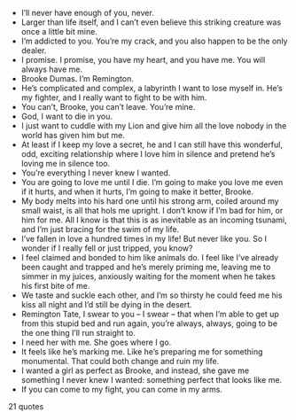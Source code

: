  - I’ll never have enough of you, never.
 - Larger than life itself, and I can’t even believe this striking creature was once a little bit mine.
 - I’m addicted to you. You’re my crack, and you also happen to be the only dealer.
 - I promise. I promise, you have my heart, and you have me. You will always have me.
 - Brooke Dumas. I’m Remington.
 - He’s complicated and complex, a labyrinth I want to lose myself in. He’s my fighter, and I really want to fight to be with him.
 - You can’t, Brooke, you can’t leave. You’re mine.
 - God, I want to die in you.
 - I just want to cuddle with my Lion and give him all the love nobody in the world has given him but me.
 - At least if I keep my love a secret, he and I can still have this wonderful, odd, exciting relationship where I love him in silence and pretend he’s loving me in silence too.
 - You’re everything I never knew I wanted.
 - You are going to love me until I die. I’m going to make you love me even if it hurts, and when it hurts, I’m going to make it better, Brooke.
 - My body melts into his hard one until his strong arm, coiled around my small waist, is all that hols me upright. I don’t know if I’m bad for him, or him for me. All I know is that this is as inevitable as an incoming tsunami, and I’m just bracing for the swim of my life.
 - I’ve fallen in love a hundred times in my life! But never like you. So I wonder if I really fell or just tripped, you know?
 - I feel claimed and bonded to him like animals do. I feel like I’ve already been caught and trapped and he’s merely priming me, leaving me to simmer in my juices, anxiously waiting for the moment when he takes his first bite of me.
 - We taste and suckle each other, and I’m so thirsty he could feed me his kiss all night and I’d still be dying in the desert.
 - Remington Tate, I swear to you – I swear – that when I’m able to get up from this stupid bed and run again, you’re always, always, going to be the one thing I’ll run straight to.
 - I need her with me. She goes where I go.
 - It feels like he’s marking me. Like he’s preparing me for something monumental. That could both change and ruin my life.
 - I wanted a girl as perfect as Brooke, and instead, she gave me something I never knew I wanted: something perfect that looks like me.
 - If you can come to my fight, you can come in my arms.

21 quotes